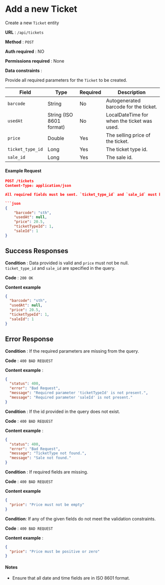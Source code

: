 # Add a new Ticket

Create a new `Ticket` entity

**URL** : `/api/tickets`

**Method** : `POST`

**Auth required** : NO

**Permissions required** : None

**Data constraints** :

Provide all required parameters for the `Ticket` to be created.

| Field            | Type                     | Required | Description                                 |
| ---------------- | ------------------------ | -------- | ------------------------------------------- |
| `barcode`        | String                   | No       | Autogenerated barcode for the ticket.       |
| `usedAt`         | String (ISO 8601 format) | No       | LocalDateTime for when the ticket was used. |
| `price`          | Double                   | Yes      | The selling price of the ticket.            |
| `ticket_type_id` | Long                     | Yes      | The ticket type id.                         |
| `sale_id`        | Long                     | Yes      | The sale id.                                |

#### Example Request

````json
POST /tickets
Content-Type: application/json

All required fields must be sent. `ticket_type_id` and `sale_id` must be specified in the query, not the request body. `price` must not be null.

```json
{
    "barcode": "sth",
    "usedAt": null,
    "price": 20.5,
    "ticketTypeId": 1,
    "saleId": 1
}
````

## Success Responses

**Condition** : Data provided is valid and `price` must not be null. `ticket_type_id` and `sale_id` are specified in the query.

**Code** : `200 OK`

**Content example**

```json
{
  "barcode": "sth",
  "usedAt": null,
  "price": 20.5,
  "ticketTypeId": 1,
  "saleId": 1
}
```

## Error Response

**Condition** : If the required parameters are missing from the query.

**Code** : `400 BAD REQUEST`

**Content example** :

```json
{
  "status": 400,
  "error": "Bad Request",
  "message": "Required parameter 'ticketTypeId' is not present.",
  "message": "Required parameter 'saleId' is not present."
}
```

**Condition** : If the id provided in the query does not exist.

**Code** : `400 BAD REQUEST`

**Content example** :

```json
{
  "status": 400,
  "error": "Bad Request",
  "message": "TicketType not found.",
  "message": "Sale not found."
}
```

**Condition** : If required fields are missing.

**Code** : `400 BAD REQUEST`

**Content example**

```json
{
  "price": "Price must not be empty"
}
```

**Condition**: If any of the given fields do not meet the validation constraints.

**Code** : `400 BAD REQUEST`

**Content example** :

```json
{
  "price": "Price must be positive or zero"
}
```

#### Notes

- Ensure that all date and time fields are in ISO 8601 format.
